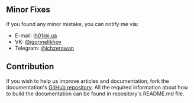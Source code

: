 ## Minor Fixes
If you found any minor mistake, you can notify me via:
+ E-mail: Ih01@i.ua
+ VK: [@igormelikhov](https://vk.com/igormelikhov)
+ Telegram: [@ichzerowan](https://t.me/ichzerowan)

## Contribution

If you wish to help us improve articles and documentation, fork the 
documentation's [GitHub repository](https://github.com/mineprogramming/innercore-docs).
All the required information about how to build the documentation can be found in repository's README.md file. 